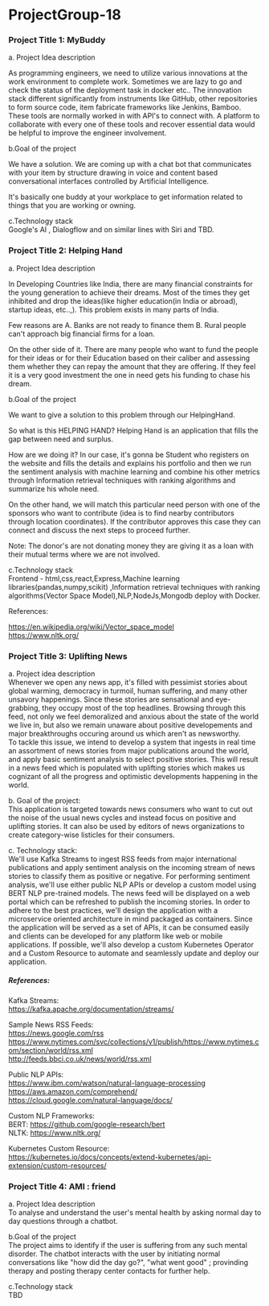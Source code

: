 # ProjectGroup-18


### Project Title 1: MyBuddy

a.  Project Idea description <br />

As programming engineers, we need to utilize various innovations at the work environment to complete work. Sometimes we are
lazy to go and check the status of the deployment task in docker etc.. The innovation stack different significantly from
instruments like GitHub, other repositories to form source code, item fabricate frameworks like Jenkins, Bamboo. These tools
are normally worked in with API's to connect with. A platform to  collaborate with every one of these tools and recover
essential data would be helpful to improve the engineer involvement.

b.Goal of the project <br />

We have a solution. We are coming up with a chat bot that communicates with your item by structure drawing in voice and
content based conversational interfaces controlled by Artificial Intelligence.

It's basically one buddy at your workplace to get information related to things that you are working or owning.

c.Technology stack <br />
    Google's AI , Dialogflow  and on similar lines with Siri and TBD.



### Project Title 2: Helping Hand

a.  Project Idea description <br />

In Developing Countries like India, there are many financial constraints for the young generation to achieve their dreams. Most of the times they get inhibited and drop the ideas(like higher education(in India or abroad), startup ideas, etc..,). This problem exists in many parts of India.

Few reasons are
A. Banks are not ready to finance them
B. Rural people can't approach big financial firms for a loan.

On the other side of it. There are many people who want to fund the people for their ideas or for their Education based on
their caliber and assessing them whether they can repay the amount that they are offering. If they feel it is a very good
investment the one in need gets his funding to chase his dream.


 b.Goal of the project <br />

We want to give a solution to this problem through our HelpingHand.

So what is this HELPING HAND?
Helping Hand is an application that fills the gap between need and surplus.

How are we doing it?
In our case, it's gonna be Student who registers on the website and fills the details and explains his portfolio and then we
run the sentiment analysis with machine learning and combine his other metrics through  Information retrieval techniques with
ranking algorithms and summarize his whole need.

On the other hand, we will match this particular need person with one of the sponsors who want to contribute (idea is to find 
nearby contributors through location coordinates). If the contributor approves this case they can connect and discuss the next
steps to proceed further.

Note: The donor's are not donating money they are giving it as a loan with their mutual terms where we are not involved.

c.Technology stack <br />
Frontend - html,css,react,Express,Machine learning libraries(pandas,numpy,scikit) ,Information retrieval techniques with ranking algorithms(Vector Space Model),NLP,NodeJs,Mongodb deploy with Docker.

References:<br />

https://en.wikipedia.org/wiki/Vector_space_model <br />
https://www.nltk.org/ <br />


### Project Title 3: Uplifting News

a. Project idea description <br />
Whenever we open any news app, it's filled with pessimist stories about global warming, democracy in turmoil, human suffering, 
and many other unsavory happenings. Since these stories are sensational and eye-grabbing, they occupy most of the top headlines.
Browsing through this feed, not only we feel demoralized and anxious about the state of the world we live in, but also we remain unaware 
about positive developements and major breakthroughs occuring around us which aren't as newsworthy. <br />
To tackle this issue, we intend to develop a system that ingests in real time an assortment of news stories from major publications 
around the world, and apply basic sentiment analysis to select positive stories. 
This will result in a news feed which is populated with uplifting stories which makes us cognizant of all the progress and optimistic
developments happening in the world.

b. Goal of the project: <br />
This application is targeted towards news consumers who want to cut out the noise of the usual news cycles and instead focus on positive 
and uplifting stories. It can also be used by editors of news organizations to create category-wise listicles for their consumers.

c. Technology stack: <br />
We'll use Kafka Streams to ingest RSS feeds from major international publications and apply sentiment analysis on the incoming stream
of news stories to classify them as positive or negative. For performing sentiment analysis, we'll use either public NLP APIs or develop
a custom model using BERT NLP pre-trained models. The news feed will be displayed on a web portal which can be refreshed to publish the incoming stories. 
In order to adhere to the best practices, we'll design the application with a microservice oriented architecture in mind packaged as containers. Since the application will be served as a set of APIs, it can be consumed easily and clients can be developed for any platform like web or mobile applications.
If possible, we'll also develop a custom Kubernetes Operator and a Custom Resource to automate and seamlessly update and deploy our
application.

##### References: <br />
Kafka Streams: <br />
https://kafka.apache.org/documentation/streams/

Sample News RSS Feeds: <br />
https://news.google.com/rss <br />
https://www.nytimes.com/svc/collections/v1/publish/https://www.nytimes.com/section/world/rss.xml <br />
http://feeds.bbci.co.uk/news/world/rss.xml <br />

Public NLP APIs: <br />
https://www.ibm.com/watson/natural-language-processing <br />
https://aws.amazon.com/comprehend/ <br />
https://cloud.google.com/natural-language/docs/ <br />

Custom NLP Frameworks: <br />
BERT: https://github.com/google-research/bert <br />
NLTK: https://www.nltk.org/ <br />

Kubernetes Custom Resource: <br />
https://kubernetes.io/docs/concepts/extend-kubernetes/api-extension/custom-resources/

### Project Title 4: AMI : friend

a.  Project Idea description <br />
To analyse and understand the user's mental health by asking normal day to day questions through a chatbot.

b.Goal of the project <br />
The project aims to identify if the user is suffering from any such mental disorder. 
The chatbot interacts with the user by initiating normal conversations like "how did the day go?", "what went good" ; provinding therapy and posting therapy center contacts for further help.

c.Technology stack <br />
    TBD
